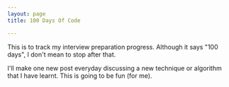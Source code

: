 ```yaml
---
layout: page
title: 100 Days Of Code

---
```


This is to track my interview preparation progress. Although it says "100 days", I don't mean to stop after that. 

I'll make one new post everyday discussing a new technique or algorithm that I have learnt. This is going to be fun (for me).